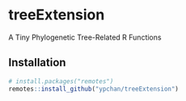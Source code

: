 # treeExtension

A Tiny Phylogenetic Tree-Related R Functions 

## Installation

```r
# install.packages("remotes")
remotes::install_github("ypchan/treeExtension")
